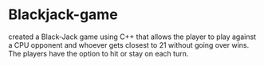 # Blackjack-game
 created a Black-Jack game using C++ that allows the player to play against a CPU opponent and whoever gets closest to 21 without going over wins. The players have the option to hit or stay on each turn.
